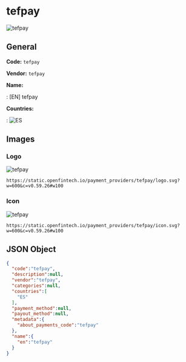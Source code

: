 
# tefpay 
![tefpay](https://static.openfintech.io/payment_providers/tefpay/logo.svg?w=600&c=v0.59.26#w100)  

## General 
 
**Code:** `tefpay` 
 
**Vendor:** `tefpay` 
 
**Name:**  
 
:	[EN] tefpay  
 
**Countries:**  
 
:	![ES](https://cdnjs.cloudflare.com/ajax/libs/flag-icon-css/3.3.0/flags/4x3/es.svg#w24)  

## Images 

### Logo 
 
![tefpay](https://static.openfintech.io/payment_providers/tefpay/logo.svg?w=600&c=v0.59.26#w100)  

```
https://static.openfintech.io/payment_providers/tefpay/logo.svg?w=600&c=v0.59.26#w100
```  

### Icon 
 
![tefpay](https://static.openfintech.io/payment_providers/tefpay/icon.svg?w=600&c=v0.59.26#w100)  

```
https://static.openfintech.io/payment_providers/tefpay/icon.svg?w=600&c=v0.59.26#w100
```  

## JSON Object 

```json
{
  "code":"tefpay",
  "description":null,
  "vendor":"tefpay",
  "categories":null,
  "countries":[
    "ES"
  ],
  "payment_method":null,
  "payout_method":null,
  "metadata":{
    "about_payments_code":"tefpay"
  },
  "name":{
    "en":"tefpay"
  }
}
```  
